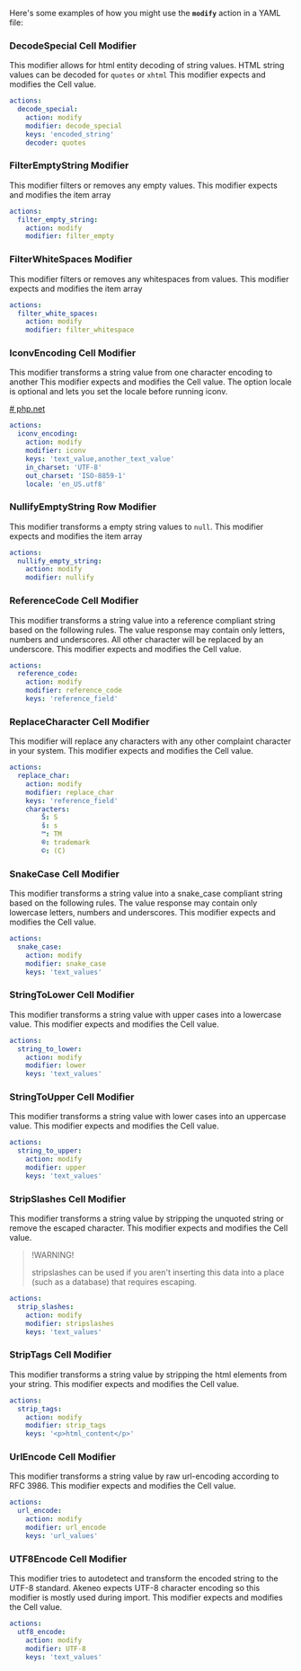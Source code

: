 Here's some examples of how you might use the **`modify`** action in a YAML file:

### DecodeSpecial Cell Modifier

This modifier allows for html entity decoding of string values. 
HTML string values can be decoded for `quotes` or `xhtml`
This modifier expects and modifies the Cell value.

```yaml
actions:
  decode_special:
    action: modify
    modifier: decode_special
    keys: 'encoded_string'
    decoder: quotes
```

### FilterEmptyString Modifier

This modifier filters or removes any empty values.
This modifier expects and modifies the item array

```yaml
actions:
  filter_empty_string:
    action: modify
    modifier: filter_empty
```

### FilterWhiteSpaces Modifier

This modifier filters or removes any whitespaces from values.
This modifier expects and modifies the item array

```yaml
actions:
  filter_white_spaces:
    action: modify
    modifier: filter_whitespace
```

### IconvEncoding Cell Modifier

This modifier transforms a string value from one character encoding to another
This modifier expects and modifies the Cell value.
The option locale is optional and lets you set the locale before running iconv.

[# php.net](https://www.php.net/manual/en/function.iconv.php)

```yaml
actions:
  iconv_encoding:
    action: modify
    modifier: iconv
    keys: 'text_value,another_text_value'
    in_charset: 'UTF-8'
    out_charset: 'ISO-8859-1'
    locale: 'en_US.utf8'
```

### NullifyEmptyString Row Modifier

This modifier transforms a empty string values to `null`.
This modifier expects and modifies the item array

```yaml
actions:
  nullify_empty_string:
    action: modify
    modifier: nullify
```

### ReferenceCode Cell Modifier

This modifier transforms a string value into a reference compliant string based on the following rules.
The value response may contain only letters, numbers and underscores.
All other character will be replaced by an underscore.
This modifier expects and modifies the Cell value.

```yaml
actions:
  reference_code:
    action: modify
    modifier: reference_code
    keys: 'reference_field'
```

### ReplaceCharacter Cell Modifier

This modifier will replace any characters with any other complaint character in your system.
This modifier expects and modifies the Cell value.
 
```yaml
actions:
  replace_char:
    action: modify
    modifier: replace_char
    keys: 'reference_field'
    characters:
        Š: S
        š: s
        ™: TM
        ®: trademark
        ©: (C)
```

### SnakeCase Cell Modifier

This modifier transforms a string value into a snake_case compliant string based on the following rules.
The value response may contain only lowercase letters, numbers and underscores.
This modifier expects and modifies the Cell value.

```yaml
actions:
  snake_case:
    action: modify
    modifier: snake_case
    keys: 'text_values'
```

### StringToLower Cell Modifier

This modifier transforms a string value with upper cases into a lowercase value.
This modifier expects and modifies the Cell value.

```yaml
actions:
  string_to_lower:
    action: modify
    modifier: lower
    keys: 'text_values'
```

### StringToUpper Cell Modifier

This modifier transforms a string value with lower cases into an uppercase value.
This modifier expects and modifies the Cell value.

```yaml
actions:
  string_to_upper:
    action: modify
    modifier: upper
    keys: 'text_values'
```

### StripSlashes Cell Modifier

This modifier transforms a string value by stripping the unquoted string or remove the escaped character.
This modifier expects and modifies the Cell value.

> !WARNING!
> 
> stripslashes can be used if you aren't inserting this data into a place (such as a database) that requires escaping.

```yaml
actions:
  strip_slashes:
    action: modify
    modifier: stripslashes
    keys: 'text_values'
```

### StripTags Cell Modifier

This modifier transforms a string value by stripping the html elements from your string.
This modifier expects and modifies the Cell value.

```yaml
actions:
  strip_tags:
    action: modify
    modifier: strip_tags
    keys: '<p>html_content</p>'
```

### UrlEncode Cell Modifier

This modifier transforms a string value by raw url-encoding according to RFC 3986.
This modifier expects and modifies the Cell value.

```yaml
actions:
  url_encode:
    action: modify
    modifier: url_encode
    keys: 'url_values'
```

### UTF8Encode Cell Modifier

This modifier tries to autodetect and transform the encoded string to the UTF-8 standard.
Akeneo expects UTF-8 character encoding so this modifier is mostly used during import.
This modifier expects and modifies the Cell value.

```yaml
actions:
  utf8_encode:
    action: modify
    modifier: UTF-8
    keys: 'text_values'
```